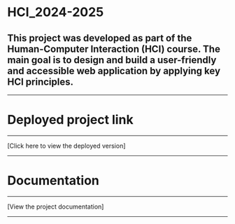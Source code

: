 # HCI_2024-2025

## This project was developed as part of the Human-Computer Interaction (HCI) course. The main goal is to design and build a user-friendly and accessible web application by applying key HCI principles. 

---

# Deployed project link
---
[Click here to view the deployed version]

---

# Documentation
---
[View the project documentation]

---